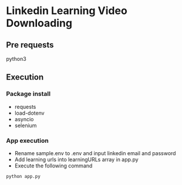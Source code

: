 # Linkedin Learning Video Downloading
## Pre requests
python3
## Execution
### Package install
- requests
- load-dotenv
- asyncio
- selenium
### App execution
- Rename sample.env to .env and input linkedin email and password
- Add learning urls into learningURLs array in app.py
- Execute the following command
```
python app.py
```

